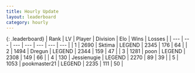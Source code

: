 ```yaml
---
title: Hourly Update
layout: leaderboard
category: hourly
---
```


{: .leaderboard}
| Rank | LV | Player | Division | Elo | Wins | Losses |
| --- | --- | --- | --- | --- | --- | --- |
| <span data-change="0">1</span> | 2690 | <span title="ID: 353063">Sktima</span> | LEGEND | <span data-change="0">2345</span> | <span data-change="3">176</span> | <span data-change="1">64</span> |
| <span data-change="0">2</span> | 1494 | <span title="ID: 337810">Dregun</span> | LEGEND | <span data-change="0">2344</span> | <span data-change="0">159</span> | <span data-change="0">47</span> |
| <span data-change="0">3</span> | 1281 | <span title="ID: 540690">poon</span> | LEGEND | <span data-change="0">2308</span> | <span data-change="0">149</span> | <span data-change="0">66</span> |
| <span data-change="0">4</span> | 130 | <span title="ID: 756478">Jessienugie</span> | LEGEND | <span data-change="-8">2270</span> | <span data-change="2">89</span> | <span data-change="2">39</span> |
| <span data-change="1">5</span> | 1053 | <span title="ID: 652474">pookmaster21</span> | LEGEND | <span data-change="2">2235</span> | <span data-change="2">111</span> | <span data-change="1">50</span> |
